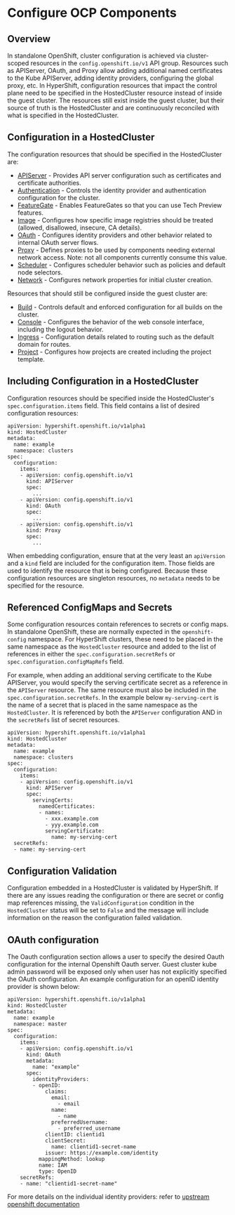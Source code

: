 # Configure OCP Components

## Overview

In standalone OpenShift, cluster configuration is achieved via cluster-scoped resources in the `config.openshift.io/v1`
API group. Resources such as APIServer, OAuth, and Proxy allow adding additional named certificates to the Kube APIServer, 
adding identity providers, configuring the global proxy, etc. In HyperShift, configuration resources that
impact the control plane need to be specified in the HostedCluster resource instead of inside the guest cluster. The
resources still exist inside the guest cluster, but their source of truth is the HostedCluster and are continuously
reconciled with what is specified in the HostedCluster.

## Configuration in a HostedCluster

The configuration resources that should be specified in the HostedCluster are:

* [APIServer](https://docs.openshift.com/container-platform/4.9/rest_api/config_apis/apiserver-config-openshift-io-v1.html) - Provides API server configuration such as certificates and certificate authorities.
* [Authentication](https://docs.openshift.com/container-platform/4.9/rest_api/config_apis/authentication-config-openshift-io-v1.html) - Controls the identity provider and authentication configuration for the cluster.
* [FeatureGate](https://docs.openshift.com/container-platform/4.9/rest_api/config_apis/featuregate-config-openshift-io-v1.html) - Enables FeatureGates so that you can use Tech Preview features.
* [Image](https://docs.openshift.com/container-platform/4.9/rest_api/config_apis/image-config-openshift-io-v1.html) - Configures how specific image registries should be treated (allowed, disallowed, insecure, CA details).
* [OAuth](https://docs.openshift.com/container-platform/4.9/rest_api/config_apis/oauth-config-openshift-io-v1.html) - Configures identity providers and other behavior related to internal OAuth server flows.
* [Proxy](https://docs.openshift.com/container-platform/4.9/rest_api/config_apis/proxy-config-openshift-io-v1.html) - Defines proxies to be used by components needing external network access. Note: not all components currently consume this value.
* [Scheduler](https://docs.openshift.com/container-platform/4.9/rest_api/config_apis/scheduler-config-openshift-io-v1.html) - Configures scheduler behavior such as policies and default node selectors.
* [Network](https://docs.openshift.com/container-platform/4.9/rest_api/config_apis/network-config-openshift-io-v1.html) - Configures network properties for initial cluster creation.

Resources that should still be configured inside the guest cluster are:

* [Build](https://docs.openshift.com/container-platform/4.9/rest_api/config_apis/build-config-openshift-io-v1.html) - Controls default and enforced configuration for all builds on the cluster.
* [Console](https://docs.openshift.com/container-platform/4.9/rest_api/config_apis/console-config-openshift-io-v1.html) - Configures the behavior of the web console interface, including the logout behavior.
* [Ingress](https://docs.openshift.com/container-platform/4.9/rest_api/config_apis/ingress-config-openshift-io-v1.html) - Configuration details related to routing such as the default domain for routes.
* [Project](https://docs.openshift.com/container-platform/4.9/rest_api/config_apis/project-config-openshift-io-v1.html) - Configures how projects are created including the project template.

## Including Configuration in a HostedCluster

Configuration resources should be specified inside the HostedCluster's `spec.configuration.items` field. This field contains
a list of desired configuration resources:

```
apiVersion: hypershift.openshift.io/v1alpha1
kind: HostedCluster
metadata:
  name: example
  namespace: clusters
spec:
  configuration:
    items:
    - apiVersion: config.openshift.io/v1
      kind: APIServer
      spec:
        ...
    - apiVersion: config.openshift.io/v1
      kind: OAuth
      spec:
        ...
    - apiVersion: config.openshift.io/v1
      kind: Proxy
      spec:
        ...
```

When embedding configuration, ensure that at the very least an `apiVersion` and a `kind` field are included for the
configuration item. Those fields are used to identify the resource that is being configured. Because these configuration
resources are singleton resources, no `metadata` needs to be specified for the resource.

## Referenced ConfigMaps and Secrets

Some configuration resources contain references to secrets or config maps. In standalone OpenShift, these are normally
expected in the `openshift-config` namespace. For HyperShift clusters, these need to be placed in the same namespace as
the `HostedCluster` resource and added to the list of references in either the `spec.configuration.secretRefs` or 
`spec.configuration.configMapRefs` field.

For example, when adding an additional serving certificate to the Kube APIServer, you would specify the serving certificate
secret as a reference in the `APIServer` resource. The same resource must also be included in the `spec.configuration.secretRefs`.
In the example below `my-serving-cert` is the name of a secret that is placed in the same namespace as the `HostedCluster`. 
It is referenced by both the `APIServer` configuration AND in the `secretRefs` list of secret resources.

```
apiVersion: hypershift.openshift.io/v1alpha1
kind: HostedCluster
metadata:
  name: example
  namespace: clusters
spec:
  configuration:
    items:
    - apiVersion: config.openshift.io/v1
      kind: APIServer
      spec:
        servingCerts:
          namedCertificates:
          - names:
            - xxx.example.com
            - yyy.example.com
            servingCertificate:
              name: my-serving-cert
  secretRefs:
  - name: my-serving-cert
```

## Configuration Validation

Configuration embedded in a HostedCluster is validated by HyperShift. If there are any issues reading the configuration
or there are secret or config map references missing, the `ValidConfiguration` condition in the `HostedCluster` status
will be set to `False` and the message will include information on the reason the configuration failed validation.

## OAuth configuration

The Oauth configuration section allows a user to specify the desired Oauth configuration for the internal Openshift Oauth server.
Guest cluster kube admin password will be exposed only when user has not explicitly specified the OAuth configuration. An example
configuration for an openID identity provider is shown below:
```
apiVersion: hypershift.openshift.io/v1alpha1
kind: HostedCluster
metadata:
  name: example
  namespace: master
spec:
  configuration:
    items:
    - apiVersion: config.openshift.io/v1
      kind: OAuth
      metadata:
        name: "example"
      spec:
        identityProviders:
        - openID:
            claims:
              email:
                - email
              name:
                - name
              preferredUsername:
                - preferred_username
            clientID: clientid1
            clientSecret:
              name: clientid1-secret-name
            issuer: https://example.com/identity
          mappingMethod: lookup
          name: IAM
          type: OpenID
    secretRefs:
    - name: "clientid1-secret-name"
```

For more details on the individual identity providers: refer to [upstream openshift documentation](https://docs.openshift.com/container-platform/4.9/authentication/understanding-identity-provider.html)